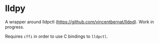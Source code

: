lldpy
=========

A wrapper around lldpctl (https://github.com/vincentbernat/lldpd). Work in progress.

Requires `cffi` in order to use C bindings to `lldpctl`.
